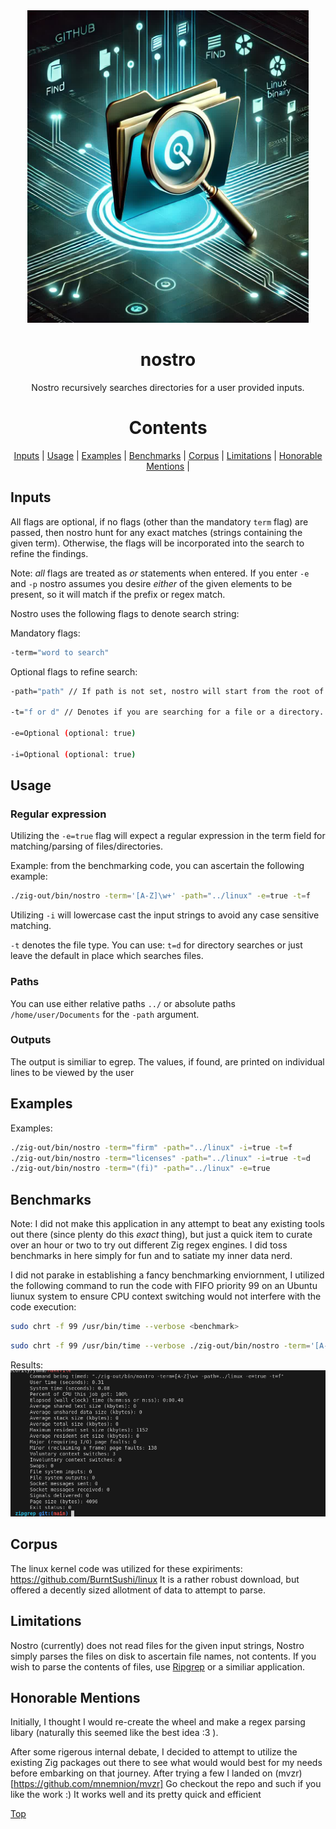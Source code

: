 <div align="center"> 

<img src="/assets/logo.jpg" width="450" height="500">

# nostro
Nostro recursively searches directories for a user provided inputs.

# Contents
[Inputs](#inputs) |
[Usage](#usage) |
[Examples](#examples) |
[Benchmarks](#benchmarks) |
[Corpus](#corpus) |
[Limitations](#limitations) |
[Honorable Mentions](#honorable-mentions) |

</div>

## Inputs
All flags are optional, if no flags (other than the mandatory `term` flag) are passed, then nostro hunt for any exact matches (strings containing the given term). Otherwise, the flags will be incorporated into the search to refine the findings.

Note: *all* flags are treated as *or* statements when entered. If you enter `-e` and `-p` nostro assumes you desire *either* of the given elements to be present, so it will match if the prefix or regex match.

Nostro uses the following flags to denote search string:

Mandatory flags:
```bash
-term="word to search"
```

Optional flags to refine search:

```bash
-path="path" // If path is not set, nostro will start from the root of your OS. THis can take a while, so generally its recommended to set a directory.

-t="f or d" // Denotes if you are searching for a file or a directory. Default is to search for files unless specified otherwise

-e=Optional (optional: true)

-i=Optional (optional: true)
```

## Usage

### Regular expression
Utilizing the `-e=true` flag will expect a regular expression in the term field for matching/parsing of files/directories.

Example:
from the benchmarking code, you can ascertain the following example:
```bash
./zig-out/bin/nostro -term='[A-Z]\w+' -path="../linux" -e=true -t=f
```

Utilizing `-i` will lowercase cast the input strings to avoid any case sensitive matching.

`-t` denotes the file type. You can use: `t=d` for directory searches or just leave the default in place which searches files.

### Paths
You can use either relative paths `../` or absolute paths `/home/user/Documents` for the `-path` argument.

### Outputs
The output is similiar to egrep. The values, if found, are printed on individual lines to be viewed by the user

## Examples
Examples:
```bash
./zig-out/bin/nostro -term="firm" -path="../linux" -i=true -t=f
./zig-out/bin/nostro -term="licenses" -path="../linux" -i=true -t=d
./zig-out/bin/nostro -term="(fi)" -path="../linux" -e=true 
```

## Benchmarks
Note: I did not make this application in any attempt to beat any existing tools out there (since plenty do this *exact* thing), but just a quick item to curate over an hour or two to try out different Zig regex engines. I did toss benchmarks in here simply for fun and to satiate my inner data nerd. 

I did not parake in establishing a fancy benchmarking enviornment, I utilized the following command to run the code with FIFO priority 99 on an Ubuntu liunux system to ensure CPU context switching would not interfere with the code execution:

```bash
sudo chrt -f 99 /usr/bin/time --verbose <benchmark>
```

```bash
sudo chrt -f 99 /usr/bin/time --verbose ./zig-out/bin/nostro -term='[A-Z]\w+' -path="../linux" -e=true -t=f
```

Results:
![Benchmark](./assets/benchmarks.png)

## Corpus
The linux kernel code was utilized for these expiriments: https://github.com/BurntSushi/linux
It is a rather robust download, but offered a decently sized allotment of data to attempt to parse.

## Limitations
Nostro (currently) does not read files for the given input strings, Nostro simply parses the files on disk to ascertain file names, not contents. 
If you wish to parse the contents of files, use [Ripgrep](https://github.com/BurntSushi/ripgrep) or a similiar application.


## Honorable Mentions
Initially, I thought I would re-create the wheel and make a regex parsing libary (naturally this seemed like the best idea :3 ). 

After some rigerous internal debate, I decided to attempt to utilize the existing Zig packages out there to see what would would best for my needs before embarking on that journey. After trying a few I landed on (mvzr)[https://github.com/mnemnion/mvzr]
Go checkout the repo and such if you like the work :) It works well and its pretty quick and efficient

[Top](#contents)